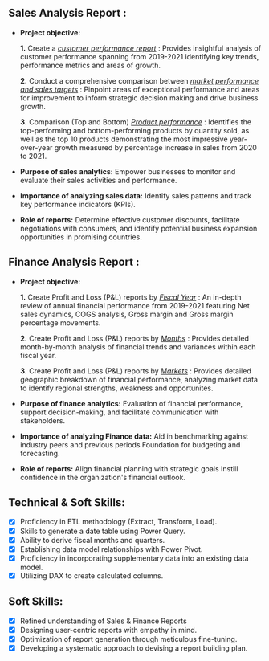 ## Sales Analysis Report :


- **Project objective:** 

    **1.** Create a _[customer performance report](https://github.com/Megha-S1/Excel-Sales-Analytics/blob/main/Customer%20Net%20Sales%20Performance%20Report.pdf)_ : Provides insightful analysis of customer performance spanning from 2019-2021 identifying key trends, performance metrics and areas of growth.

    **2.** Conduct a comprehensive comparison between _[market performance and sales targets](https://github.com/Megha-S1/Excel-Sales-Analytics/blob/main/Market%20Performance%20Vs%20Target%20Report.pdf)_ : Pinpoint areas of exceptional performance and areas for improvement to inform strategic decision making and drive business growth.

    **3.** Comparison (Top and Bottom) _[Product performance](https://github.com/Megha-S1/Excel-Sales-Analytics/blob/main/AtliQ_Sales_Analytics.pdf)_ : Identifies the top-performing and bottom-performing products by quantity sold, as well as the top 10 products demonstrating the most impressive year-over-year growth measured by percentage increase in sales from 2020 to 2021.
  

- **Purpose of sales analytics:** Empower businesses to monitor and evaluate their sales activities and performance.

- **Importance of analyzing sales data:** Identify sales patterns and track key performance indicators (KPIs).

- **Role of reports:** Determine effective customer discounts, facilitate negotiations with consumers, and identify potential business expansion opportunities in promising countries.


## Finance Analysis Report :

- **Project objective:** 

    **1.** Create Profit and Loss (P&L) reports by _[Fiscal Year](https://github.com/Megha-S1/Excel-Sales-Analytics/blob/main/P%26L%20Statement%20By%20Fiscal%20Year.pdf)_ : An in-depth review of annual financial performance from 2019-2021 featuring Net sales dynamics, COGS analysis, Gross margin and Gross margin percentage movements.

    **2.** Create Profit and Loss (P&L) reports by _[Months](https://github.com/Megha-S1/Excel-Sales-Analytics/blob/main/P%26L%20Statement%20By%20Months.pdf)_ : Provides detailed month-by-month analysis of financial trends and variances within each fiscal year.

   **3.** Create Profit and Loss (P&L) reports by _[Markets](https://github.com/Megha-S1/Excel-Sales-Analytics/blob/main/P%26L%20Statement%20By%20Market.pdf)_ : Provides detailed geographic breakdown of financial performance, analyzing market data to identify regional strengths, weakness and opportunites.

- **Purpose of finance analytics:** Evaluation of financial performance, support decision-making, and facilitate communication with stakeholders.

- **Importance of analyzing Finance data:** Aid in benchmarking against industry peers and previous periods Foundation for budgeting and forecasting.

- **Role of reports:** Align financial planning with strategic goals Instill confidence in the organization's financial outlook.


## Technical & Soft Skills:
- [x]	Proficiency in ETL methodology (Extract, Transform, Load).
- [x]	Skills to generate a date table using Power Query.
- [x]	Ability to derive fiscal months and quarters.
- [x]	Establishing data model relationships with Power Pivot.
- [x]	Proficiency in incorporating supplementary data into an existing data model.
- [x]	Utilizing DAX to create calculated columns.

## Soft Skills:
- [x]	Refined understanding of Sales & Finance Reports
- [x]	Designing user-centric reports with empathy in mind.
- [x]	Optimization of report generation through meticulous fine-tuning.
- [x]	Developing a systematic approach to devising a report building plan.
